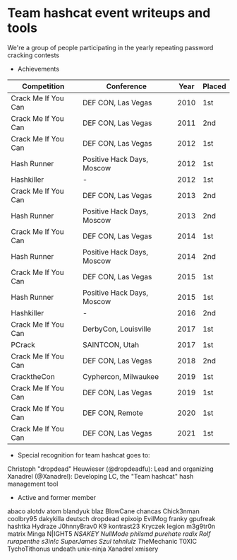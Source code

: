 # Team hashcat event writeups and tools

We're a group of people participating in the yearly repeating password cracking contests

* Achievements

| Competition         | Conference                 | Year | Placed |
|---------------------|----------------------------|------|--------|
| Crack Me If You Can | DEF CON, Las Vegas         | 2010 | 1st    |
| Crack Me If You Can | DEF CON, Las Vegas         | 2011 | 2nd    |
| Crack Me If You Can | DEF CON, Las Vegas         | 2012 | 1st    |
| Hash Runner         | Positive Hack Days, Moscow | 2012 | 1st    |
| Hashkiller          | -                          | 2012 | 1st    |
| Crack Me If You Can | DEF CON, Las Vegas         | 2013 | 2nd    |
| Hash Runner         | Positive Hack Days, Moscow | 2013 | 2nd    |
| Crack Me If You Can | DEF CON, Las Vegas         | 2014 | 1st    |
| Hash Runner         | Positive Hack Days, Moscow | 2014 | 2nd    |
| Crack Me If You Can | DEF CON, Las Vegas         | 2015 | 1st    |
| Hash Runner         | Positive Hack Days, Moscow | 2015 | 1st    |
| Hashkiller          | -                          | 2016 | 2nd    |
| Crack Me If You Can | DerbyCon, Louisville       | 2017 | 1st    |
| PCrack              | SAINTCON, Utah             | 2017 | 1st    |
| Crack Me If You Can | DEF CON, Las Vegas         | 2018 | 2nd    |
| CracktheCon         | Cyphercon, Milwaukee       | 2019 | 1st    |
| Crack Me If You Can | DEF CON, Las Vegas         | 2019 | 1st    |
| Crack Me If You Can | DEF CON, Remote            | 2020 | 1st    |
| Crack Me If You Can | DEF CON, Las Vegas         | 2021 | 1st    |

-   Special recognition for team hashcat goes to:

Christoph "dropdead" Heuwieser (@dropdeadfu): Lead and organizing
Xanadrel (@Xanadrel): Developing LC, the "Team hashcat" hash management
tool

-   Active and former member

abaco alotdv atom blandyuk blaz BlowCane chancas Chick3nman coolbry95
dakykilla deutsch dropdead epixoip EvilMog franky gpufreak hashtka
Hydraze J0hnnyBrav0 K9 kontrast23 Kryczek legion m3g9tr0n matrix Minga
N|IGHT5 *NSAKEY NullMode philsmd purehate radix Rolf rurapenthe s3in!c
SuperJames Szul tehnlulz The*Mechanic T0XlC TychoTithonus undeath
unix-ninja Xanadrel xmisery
